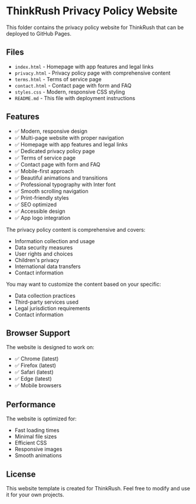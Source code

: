 # ThinkRush Privacy Policy Website

This folder contains the privacy policy website for ThinkRush that can be deployed to GitHub Pages.

## Files

- `index.html` - Homepage with app features and legal links
- `privacy.html` - Privacy policy page with comprehensive content
- `terms.html` - Terms of service page
- `contact.html` - Contact page with form and FAQ
- `styles.css` - Modern, responsive CSS styling
- `README.md` - This file with deployment instructions

## Features

- ✅ Modern, responsive design
- ✅ Multi-page website with proper navigation
- ✅ Homepage with app features and legal links
- ✅ Dedicated privacy policy page
- ✅ Terms of service page
- ✅ Contact page with form and FAQ
- ✅ Mobile-first approach
- ✅ Beautiful animations and transitions
- ✅ Professional typography with Inter font
- ✅ Smooth scrolling navigation
- ✅ Print-friendly styles
- ✅ SEO optimized
- ✅ Accessible design
- ✅ App logo integration


The privacy policy content is comprehensive and covers:

- Information collection and usage
- Data security measures
- User rights and choices
- Children's privacy
- International data transfers
- Contact information

You may want to customize the content based on your specific:
- Data collection practices
- Third-party services used
- Legal jurisdiction requirements
- Contact information

## Browser Support

The website is designed to work on:
- ✅ Chrome (latest)
- ✅ Firefox (latest)
- ✅ Safari (latest)
- ✅ Edge (latest)
- ✅ Mobile browsers

## Performance

The website is optimized for:
- Fast loading times
- Minimal file sizes
- Efficient CSS
- Responsive images
- Smooth animations

## License

This website template is created for ThinkRush. Feel free to modify and use it for your own projects. 
